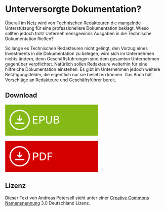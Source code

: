 # Unterversorgte Dokumentation?

Überall im Netz wird von Technischen Redakteuren die mangelnde Unterstützung für eine professionellere Dokumentation beklagt. Wieso sollten jedoch trotz Unternehmensgewinns Ausgaben in die Technische Dokumentation fließen?

So lange es Technischen Redakteuren nicht gelingt, den Vorzug eines Investments in die Dokumentation zu belegen, wird sich im Unternehmen nichts ändern, denn Geschäftsführungen sind dem gesamten Unternehmen gegenüber verpflichtet. Natürlich sollen Redakteure weiterhin für eine hilfreiche Dokumentation einstehen. Es gibt im Unternehmen jedoch weitere Betätigungsfelder, die eigentlich nur sie besetzen können. Das Buch hält Vorschläge an Redakteure und Geschäftsführer bereit.

## Download

[![EPUB](/assets/images/download-epub.png)](https://github.com/petersell/dokumentation/raw/master/dokumentation.epub)

[![EPUB](/assets/images/download-pdf.png)](https://github.com/petersell/dokumentation/raw/master/dokumentation.pdf)

## Lizenz

Dieser Text von Andreas Petersell steht unter einer [Creative Commons Namensnennung](http://creativecommons.org/licenses/by/3.0/de/) 3.0 Deutschland Lizenz.
